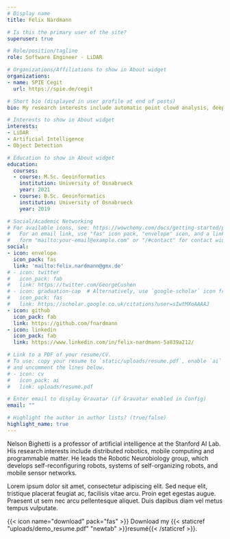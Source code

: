 ```yaml
---
# Display name
title: Felix Nardmann

# Is this the primary user of the site?
superuser: true

# Role/position/tagline
role: Software Engineer - LiDAR

# Organizations/Affiliations to show in About widget
organizations:
- name: SPIE Cegit
  url: https://spie.de/cegit

# Short bio (displayed in user profile at end of posts)
bio: My research interests include automatic point cloud analysis, deep learning and data processing.

# Interests to show in About widget
interests:
- LiDAR
- Artificial Intelligence
- Object Detection

# Education to show in About widget
education:
  courses:
  - course: M.Sc. Geoinformatics
    institution: University of Osnabrueck
    year: 2021
  - course: B.Sc. Geoinformatics
    institution: University of Osnabrueck
    year: 2019

# Social/Academic Networking
# For available icons, see: https://wowchemy.com/docs/getting-started/page-builder/#icons
#   For an email link, use "fas" icon pack, "envelope" icon, and a link in the
#   form "mailto:your-email@example.com" or "/#contact" for contact widget.
social:
- icon: envelope
  icon_pack: fas
  link: 'mailto:felix.nardmann@gmx.de'
# - icon: twitter
#   icon_pack: fab
#   link: https://twitter.com/GeorgeCushen
# - icon: graduation-cap  # Alternatively, use `google-scholar` icon from `ai` icon pack
#   icon_pack: fas
#   link: https://scholar.google.co.uk/citations?user=sIwtMXoAAAAJ
- icon: github
  icon_pack: fab
  link: https://github.com/fnardmann
- icon: linkedin
  icon_pack: fab
  link: https://www.linkedin.com/in/felix-nardmann-5a839a212/

# Link to a PDF of your resume/CV.
# To use: copy your resume to `static/uploads/resume.pdf`, enable `ai` icons in `params.toml`, 
# and uncomment the lines below.
# - icon: cv
#   icon_pack: ai
#   link: uploads/resume.pdf

# Enter email to display Gravatar (if Gravatar enabled in Config)
email: ""

# Highlight the author in author lists? (true/false)
highlight_name: true
---
```


Nelson Bighetti is a professor of artificial intelligence at the Stanford AI Lab. His research interests include distributed robotics, mobile computing and programmable matter. He leads the Robotic Neurobiology group, which develops self-reconfiguring robots, systems of self-organizing robots, and mobile sensor networks.

Lorem ipsum dolor sit amet, consectetur adipiscing elit. Sed neque elit, tristique placerat feugiat ac, facilisis vitae arcu. Proin eget egestas augue. Praesent ut sem nec arcu pellentesque aliquet. Duis dapibus diam vel metus tempus vulputate.

{{< icon name="download" pack="fas" >}} Download my {{< staticref "uploads/demo_resume.pdf" "newtab" >}}resumé{{< /staticref >}}.

